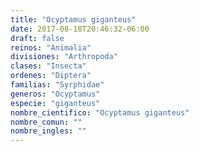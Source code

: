 ```yaml
---
title: "Ocyptamus giganteus"
date: 2017-08-18T20:46:32-06:00
draft: false
reinos: "Animalia"
divisiones: "Arthropoda"
clases: "Insecta"
ordenes: "Diptera"
familias: "Syrphidae"
generos: "Ocyptamus"
especie: "giganteus"
nombre_cientifico: "Ocyptamus giganteus"
nombre_comun: ""
nombre_ingles: ""
---
```

